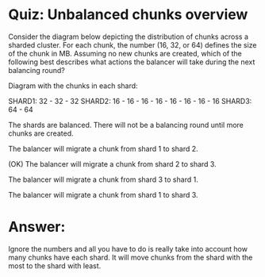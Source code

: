 # Quiz: Unbalanced chunks overview

Consider the diagram below depicting the distribution of chunks across a sharded cluster. For each chunk, the number (16, 32, or 64) defines the size of the chunk in MB. Assuming no new chunks are created, which of the following best describes what actions the balancer will take during the next balancing round?

Diagram with the chunks in each shard:

SHARD1: 32 - 32 - 32
SHARD2: 16 - 16 - 16 - 16 - 16 - 16 - 16 - 16
SHARD3: 64 - 64



The shards are balanced. There will not be a balancing round until more chunks are created.

The balancer will migrate a chunk from shard 1 to shard 2.

(OK) The balancer will migrate a chunk from shard 2 to shard 3.

The balancer will migrate a chunk from shard 3 to shard 1.

The balancer will migrate a chunk from shard 1 to shard 3.

Answer:
=======
Ignore the numbers and all you have to do is really take into account how many chunks have each shard. 
It will move chunks from the shard with the most to the shard with least. 